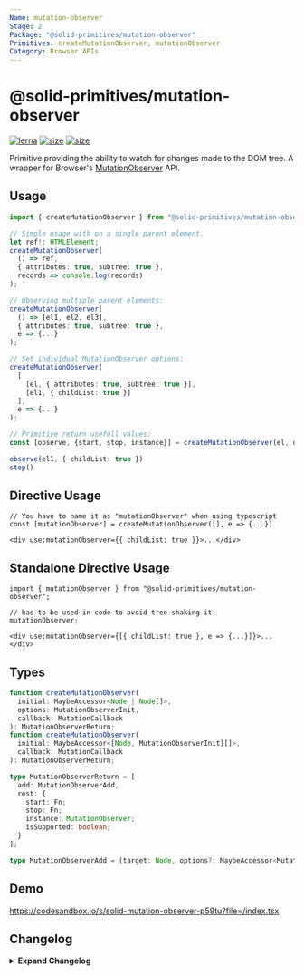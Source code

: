 ```yaml
---
Name: mutation-observer
Stage: 2
Package: "@solid-primitives/mutation-observer"
Primitives: createMutationObserver, mutationObserver
Category: Browser APIs
---
```


# @solid-primitives/mutation-observer

[![lerna](https://img.shields.io/badge/maintained%20with-lerna-cc00ff.svg?style=for-the-badge)](https://lerna.js.org/)
[![size](https://img.shields.io/bundlephobia/minzip/@solid-primitives/mutation-observer?style=for-the-badge)](https://bundlephobia.com/package/@solid-primitives/mutation-observer)
[![size](https://img.shields.io/npm/v/@solid-primitives/mutation-observer?style=for-the-badge)](https://www.npmjs.com/package/@solid-primitives/mutation-observer)

Primitive providing the ability to watch for changes made to the DOM tree. A wrapper for Browser's [MutationObserver](https://developer.mozilla.org/en-US/docs/Web/API/MutationObserver) API.

## Usage

```ts
import { createMutationObserver } from "@solid-primitives/mutation-observer";

// Simple usage with on a single parent element.
let ref!: HTMLElement;
createMutationObserver(
  () => ref,
  { attributes: true, subtree: true },
  records => console.log(records)
);

// Observing multiple parent elements:
createMutationObserver(
  () => [el1, el2, el3],
  { attributes: true, subtree: true },
  e => {...}
);

// Set individual MutationObserver options:
createMutationObserver(
  [
    [el, { attributes: true, subtree: true }],
    [el1, { childList: true }]
  ],
  e => {...}
);

// Primitive return usefull values:
const [observe, {start, stop, instance}] = createMutationObserver(el, options, handler)

observe(el1, { childList: true })
stop()
```

## Directive Usage

```tsx
// You have to name it as "mutationObserver" when using typescript
const [mutationObserver] = createMutationObserver([], e => {...})

<div use:mutationObserver={{ childList: true }}>...</div>
```

## Standalone Directive Usage

```tsx
import { mutationObserver } from "@solid-primitives/mutation-observer";

// has to be used in code to avoid tree-shaking it:
mutationObserver;

<div use:mutationObserver={[{ childList: true }, e => {...}]}>...</div>
```

## Types

```ts
function createMutationObserver(
  initial: MaybeAccessor<Node | Node[]>,
  options: MutationObserverInit,
  callback: MutationCallback
): MutationObserverReturn;
function createMutationObserver(
  initial: MaybeAccessor<[Node, MutationObserverInit][]>,
  callback: MutationCallback
): MutationObserverReturn;

type MutationObserverReturn = [
  add: MutationObserverAdd,
  rest: {
    start: Fn;
    stop: Fn;
    instance: MutationObserver;
    isSupported: boolean;
  }
];

type MutationObserverAdd = (target: Node, options?: MaybeAccessor<MutationObserverInit>) => void;
```

## Demo

https://codesandbox.io/s/solid-mutation-observer-p59tu?file=/index.tsx

## Changelog

<details>
<summary><b>Expand Changelog</b></summary>

1.0.0

Initial release as a Stage-2 primitive.

</details>

